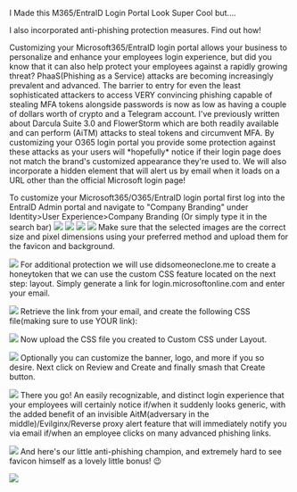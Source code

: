 I Made this M365/EntraID Login Portal Look Super Cool but\....

I also incorporated anti-phishing protection measures. Find out how!

Customizing your Microsoft365/EntraID login portal allows your business
to personalize and enhance your employees login experience, but did you
know that it can also help protect your employees against a rapidly
growing threat? PhaaS(Phishing as a Service) attacks are becoming
increasingly prevalent and advanced. The barrier to entry for even the
least sophisticated attackers to access VERY convincing phishing capable
of stealing MFA tokens alongside passwords is now as low as having a
couple of dollars worth of crypto and a Telegram account. I've
previously written about Darcula Suite 3.0 and FlowerStorm which are
both readily available and can perform (AiTM) attacks to steal tokens
and circumvent MFA. By customizing your O365 login portal you provide
some protection against these attacks as your users will \*hopefully\*
notice if their login page does not match the brand's customized
appearance they're used to. We will also incorporate a hidden element
that will alert us by email when it loads on a URL other than the
official Microsoft login page!

To customize your Microsoft365/O365/EntraID login portal first log into
the EntraID Admin portal and navigate to "Company Branding" under
Identity\>User Experience\>Company Branding (Or simply type it in the
search
bar)
![](CustomEntraIDPortalMedia/daffe4fdcf32a3810e03607065df23ccbd959450.png)
![](CustomEntraIDPortalMedia/a8a9675c727ac09fa0877b3ffb4bc4abd09b57f0.png)
![](CustomEntraIDPortalMedia/774fbecf5ffa7567390627fb6590aee7dc575c52.png)
![](CustomEntraIDPortalMedia/63029f31cd16115814b22a36df843c4c34313d95.png)
Make sure that the selected images are the
correct size and pixel dimensions using your preferred method and upload
them for the favicon and background.

![](CustomEntraIDPortalMedia/1c3db908d32731ad1a4d05d12d4062fdd81d3e61.png)
For additional protection we will use
didsomeoneclone.me to create a honeytoken that we can use the custom CSS
feature located on the next step: layout. Simply generate a link for
login.microsoftonline.com and enter your email.

![](CustomEntraIDPortalMedia/d018d7bce9db18755cf1226bdefc9659afee781a.png)
Retrieve the link from your email, and create the
following CSS file(making sure to use YOUR link):

![](CustomEntraIDPortalMedia/896f3a4267c8e53c8c75f91482cc208fa9a27ba2.png)
Now upload the CSS file you created to
Custom CSS under Layout.

![](CustomEntraIDPortalMedia/2dbf42045637064e2825409243f2e37c29c95544.png)
Optionally you can customize the banner, logo, and more
if you so desire. Next click on Review and Create and finally smash that
Create button.

![](CustomEntraIDPortalMedia/39a5685f290d9a3d46f362e15c001087ba8c89c5.png)
There you go! An easily recognizable, and distinct login
experience that your employees will certainly notice if/when it suddenly
looks generic, with the added benefit of an invisible AitM(adversary in
the middle)/Evilginx/Reverse proxy alert feature that will immediately
notify you via email if/when an employee clicks on many advanced
phishing links.

![](CustomEntraIDPortalMedia/0d6c7dbf6b31772d31968beb1ec923a5988b773f.png)
And here's our little anti-phishing
champion, and extremely hard to see favicon himself as a lovely little
bonus! 😉

![](CustomEntraIDPortalMedia/86c4729140660604201a2d89895ac4b15e68c25c.png)
